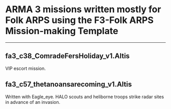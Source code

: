 # ARMA 3 missions written mostly for Folk ARPS using the F3-Folk ARPS Mission-making Template #

***

## fa3_c38_ComradeFersHoliday_v1.Altis
VIP escort mission.

## fa3_c57_thetanoansarecoming_v1.Altis
Written with Eagle_eye.
HALO scouts and heliborne troops strike radar sites in advance of an invasion.

